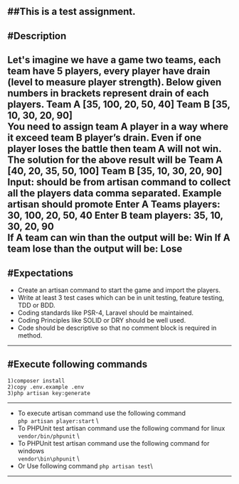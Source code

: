 ##This is a test assignment.
-------------------------------------------------------------
#Description
-------------------------------------------------------------
Let's imagine we have a game two teams, each team have 5 players, every player have drain (level to measure player strength). 
Below given numbers in brackets represent drain of each players. 
Team A [35, 100, 20, 50, 40] 
Team B [35, 10, 30, 20, 90]  
You need to assign team A player in a way where it exceed team B player’s drain. 
Even if one player loses the battle then team A will not win. 
The solution for the above result will be Team A [40, 20, 35, 50, 100] Team B [35, 10, 30, 20, 90]  
Input: should be from artisan command to collect all the players data comma separated. 
Example artisan should promote Enter A Teams players: 30, 100, 20, 50, 40 
Enter B team players: 35, 10, 30, 20, 90  
If A team can win than the output will be: Win 
If A team lose than the output will be: Lose 
-------------------------------------------------------------
#Expectations 
-------------------------------------------------------------
- Create an artisan command to start the game and import the players. 
- Write at least 3 test cases which can be in unit testing, feature testing, TDD or BDD. 
- Coding standards like PSR-4, Laravel should be maintained. 
- Coding Principles like SOLID or DRY should be well used. 
- Code should be descriptive so that no comment block is required in method.
-------------------------------------------------------------
#Execute following commands
-------------------------------------------------------------
    1)composer install
    2)copy .env.example .env
    3)php artisan key:generate
-------------------------------------------------------------
- To execute artisan command use the following command \
    `php artisan player:start` \
- To PHPUnit test artisan command use the following command for linux 
    `vendor/bin/phpunit` \
- To PHPUnit test artisan command use the following command for windows  
    `vendor\bin\phpunit` \
- Or Use following command 
    `php artisan test`\
-------------------------------------------------------------